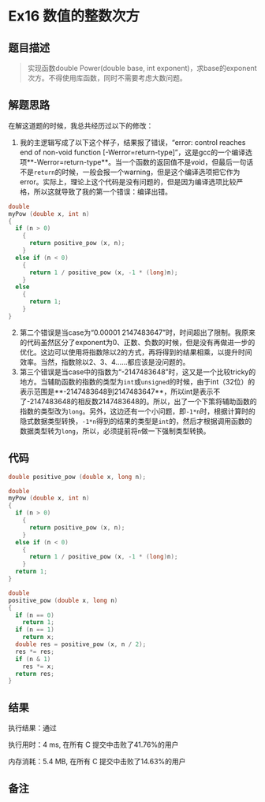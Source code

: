 # Ex16 数值的整数次方

## 题目描述

> 实现函数double Power(double base, int exponent)，求base的exponent次方。不得使用库函数，同时不需要考虑大数问题。

## 解题思路

在解这道题的时候，我总共经历过以下的修改：

1. 我的主逻辑写成了以下这个样子，结果报了错误，“error: control reaches end of non-void function [-Werror=return-type]”，这是gcc的一个编译选项**-Werror=return-type**。当一个函数的返回值不是void，但最后一句话不是`return`的时候，一般会报一个warning，但是这个编译选项把它作为error。实际上，理论上这个代码是没有问题的，但是因为编译选项比较严格，所以这就导致了我的第一个错误：编译出错。

```c
double
myPow (double x, int n)
{
  if (n > 0)
    {
      return positive_pow (x, n);
    }
  else if (n < 0)
    {
      return 1 / positive_pow (x, -1 * (long)n);
    }
  else
    {
      return 1;
    }
}
```

2. 第二个错误是当case为“0.00001 2147483647”时，时间超出了限制。我原来的代码虽然区分了exponent为0、正数、负数的时候，但是没有再做进一步的优化。这边可以使用将指数除以2的方式，再将得到的结果相乘，以提升时间效率。当然，指数除以2、3、4……都应该是没问题的。
3. 第三个错误是当case中的指数为“-2147483648”时，这又是一个比较tricky的地方。当辅助函数的指数的类型为`int`或`unsigned`的时候，由于int（32位）的表示范围是**-2147483648到2147483647**，所以int是表示不了-2147483648的相反数2147483648的。所以，出了一个下策将辅助函数的指数的类型改为`long`。另外，这边还有一个小问题，即`-1*n`时，根据计算时的隐式数据类型转换，`-1*n`得到的结果的类型是`int`的，然后才根据调用函数的数据类型转为`long`，所以，必须提前将`n`做一下强制类型转换。

## 代码

```c
double positive_pow (double x, long n);

double
myPow (double x, int n)
{
  if (n > 0)
    {
      return positive_pow (x, n);
    }
  else if (n < 0)
    {
      return 1 / positive_pow (x, -1 * (long)n);
    }
  return 1;
}

double
positive_pow (double x, long n)
{
  if (n == 0)
    return 1;
  if (n == 1)
    return x;
  double res = positive_pow (x, n / 2);
  res *= res;
  if (n & 1)
    res *= x;
  return res;
}
```

## 结果

执行结果：通过

执行用时：4 ms, 在所有 C 提交中击败了41.76%的用户

内存消耗：5.4 MB, 在所有 C 提交中击败了14.63%的用户

## 备注


